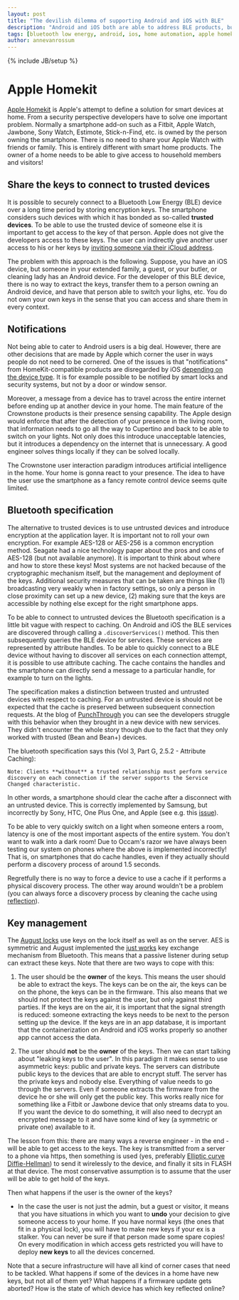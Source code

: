 ```yaml
---
layout: post
title: "The devilish dilemma of supporting Android and iOS with BLE"
description: "Android and iOS both are able to address BLE products, but the implementation for smart home is not obvious at all."
tags: [bluetooth low energy, android, ios, home automation, apple homekit]
author: annevanrossum
---
```

{% include JB/setup %}

# Apple Homekit

[Apple Homekit](http://www.apple.com/ios/home/) is Apple's attempt to define a solution for smart devices at home. From a security perspective developers have to solve one important problem. Normally a smartphone add-on such as a Fitbit, Apple Watch, Jawbone, Sony Watch, Estimote, Stick-n-Find, etc. is owned by the person owning the smartphone. There is no need to share your Apple Watch with friends or family. This is entirely different with smart home products. The owner of a home needs to be able to give access to household members and visitors! 

## Share the keys to connect to trusted devices

It is possible to securely connect to a Bluetooth Low Energy (BLE) device over a long time period by storing encryption keys. The smartphone considers such devices with which it has bonded as so-called **trusted devices**. To be able to use the trusted device of someone else it is important to get access to the key of that person. Apple does not give the developers access to these keys. The user can indirectly give another user access to his or her keys by [inviting someone via their iCloud address](http://www.imore.com/how-share-homekit-access-other-people-guests-or-housemates). 

The problem with this approach is the following. Suppose, you have an iOS device, but someone in your extended family, a guest, or your butler, or cleaning lady has an Android device. For the developer of this BLE device, there is no way to extract the keys, transfer them to a person owning an Android device, and have that person able to switch your lighs, etc. You do not own your own keys in the sense that you can access and share them in every context.

## Notifications

Not being able to cater to Android users is a big deal. However, there are other decisions that are made by Apple which corner the user in ways people do not need to be cornered. One of the issues is that "notifications" from HomeKit-compatible products are disregarded by iOS [depending on the device type](http://time.com/4480681/apple-home-homekit-notifications/). It is for example possible to be notified by smart locks and security systems, but not by a door or window sensor. 

Moreover, a message from a device has to travel across the entire internet before ending up at another device in your home. The main feature of the Crownstone products is their presence sensing capability. The Apple design would enforce that after the detection of your presence in the living room, that information needs to go all the way to Cupertino and back to be able to switch on your lights. Not only does this introduce unacceptable latencies, but it introduces a dependency on the internet that is unnecessary. A good engineer solves things locally if they can be solved locally. 

The Crownstone user interaction paradigm introduces artificial intelligence in the home. Your home is gonna react to your presence. The idea to have the user use the smartphone as a fancy remote control device seems quite limited. 

## Bluetooth specification

The alternative to trusted devices is to use untrusted devices and introduce encryption at the application layer. It is important not to roll your own encryption. For example AES-128 or AES-256 is a common encryption method. Seagate had a nice technology paper about the pros and cons of AES-128 (but not available anymore). It is important to think about where and how to store these keys! Most systems are not hacked because of the cryptographic mechanism itself, but the management and deployment of the keys. Additional security measures that can be taken are things like (1) broadcasting very weakly when in factory settings, so only a person in close proximity can set up a new device, (2) making sure that the keys are accessible by nothing else except for the right smartphone apps.

To be able to connect to untrusted devices the Bluetooth specification is a little bit vague with respect to caching. On Android and iOS the BLE services are discovered through calling a `.discoverServices()` method. This then subsequently queries the BLE device for services. These services are represented by attribute handles. To be able to quickly connect to a BLE device without having to discover all services on each connection attempt, it is possible to use attribute caching. The cache contains the handles and the smartphone can directly send a message to a particular handle, for example to turn on the lights. 

The specification makes a distinction between trusted and untrusted devices with respect to caching. For an untrusted device is should not be expected that the cache is preserved between subsequent connection requests. At the blog of [PunchThrough](https://punchthrough.com/blog/posts/attribute-caching-in-ble-advantages-and-pitfalls) you can see the developers struggle with this behavior when they brought in a new device with new services. They didn't encounter the whole story though due to the fact that they only worked with trusted (Bean and Bean+) devices.

The bluetooth specification says this (Vol 3, Part G, 2.5.2 - Attribute Caching):

    Note: Clients **without** a trusted relationship must perform service discovery on each connection if the server supports the Service Changed characteristic.

In other words, a smartphone should clear the cache after a disconnect with an untrusted device. This is correctly implemented by Samsung, but incorrectly by Sony, HTC, One Plus One, and Apple (see e.g. this [issue](https://code.google.com/p/android/issues/detail?id=81130)). 

To be able to very quickly switch on a light when someone enters a room, latency is one of the most important aspects of the entire system. You don't want to walk into a dark room! Due to Occam's razor we have always been testing our system on phones where the above is implemented incorrectly! That is, on smartphones that do cache handles, even if they actually should perform a discovery process of around 1.5 seconds. 

Regretfully there is no way to force a device to use a cache if it performs a physical discovery process. The other way around wouldn't be a problem (you can always force a discovery process by cleaning the cache using [reflection](http://stackoverflow.com/questions/22596951/how-to-programmatically-force-bluetooth-low-energy-service-discovery-on-android)).

## Key management

The [August locks](https://jmaxxz.com/blog/?p=550) use keys on the lock itself as well as on the server. AES is symmetric and August implemented the [just works](https://github.com/jmaxxz/keymaker/wiki/BLE-Session) key exchange mechanism from Bluetooth. This means that a passive listener during setup can extract these keys. Note that there are two ways to cope with this:

1. The user should be the **owner** of the keys. This means the user should be able to extract the keys. The keys can be on the air, the keys can be on the phone, the keys can be in the firmware. This also means that we should not protect the keys against the user, but only against third parties. If the keys are on the air, it is important that the signal strength is reduced: someone extracting the keys needs to be next to the person setting up the device. If the keys are in an app database, it is important that the containerization on Android and iOS works properly so another app cannot access the data. 

2. The user should **not** be the **owner** of the keys. Then we can start talking about "leaking keys to the user". In this paradigm it makes sense to use asymmetric keys: public and private keys. The servers can distribute public keys to the devices that are able to encrypt stuff. The server has the private keys and nobody else. Everything of value needs to go through the servers. Even if someone extracts the firmware from the device he or she will only get the public key. This works really nice for something like a Fitbit or Jawbone device that only streams data to you. If you want the device to do something, it will also need to decrypt an encrypted message to it and have some kind of key (a symmetric or private one) available to it.

The lesson from this: there are many ways a reverse engineer - in the end - will be able to get access to the keys. The key is transmitted from a server to a phone via https, then something is used (yes, preferably [Elliptic curve Diffie-Hellman](https://en.wikipedia.org/wiki/Elliptic_curve_Diffie–Hellman)) to send it wirelessly to the device, and finally it sits in FLASH at that device. The most conservative assumption is to assume that the user will be able to get hold of the keys.

Then what happens if the user is the owner of the keys? 

* In the case the user is not just the admin, but a guest or visitor, it means that you have situations in which you want to **undo** your decision to give someone access to your home. If you have normal keys (the ones that fit in a physical lock), you will have to make new keys if your ex is a stalker. You can never be sure if that person made some spare copies! On every modification in which access gets restricted you will have to deploy **new keys** to all the devices concerned.

Note that a secure infrastructure will have all kind of corner cases that need to be tackled. What happens if some of the devices in a home have new keys, but not all of them yet? What happens if a firmware update gets aborted? How is the state of which device has which key reflected online?


